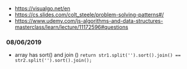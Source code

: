 - https://visualgo.net/en
- https://cs.slides.com/colt_steele/problem-solving-patterns#/
- https://www.udemy.com/js-algorithms-and-data-structures-masterclass/learn/lecture/11172596#questions

### 08/06/2019
- array has sort() and join ()
```return str1.split('').sort().join() == str2.split('').sort().join();```

